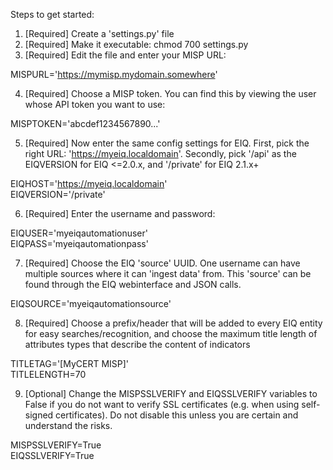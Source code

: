 Steps to get started:

1) [Required] Create a 'settings.py' file  
2) [Required] Make it executable: chmod 700 settings.py  
3) [Required] Edit the file and enter your MISP URL:

MISPURL='https://mymisp.mydomain.somewhere'  
 
4) [Required] Choose a MISP token. You can find this by viewing the user whose API token you want to use:
 
MISPTOKEN='abcdef1234567890...'  
  
5) [Required] Now enter the same config settings for EIQ. First, pick the right URL: 'https://myeiq.localdomain'. Secondly, pick '/api' as the EIQVERSION for EIQ <=2.0.x, and '/private' for EIQ 2.1.x+  

EIQHOST='https://myeiq.localdomain'  
EIQVERSION='/private'  

6) [Required] Enter the username and password:

EIQUSER='myeiqautomationuser'  
EIQPASS='myeiqautomationpass'  

7) [Required] Choose the EIQ 'source' UUID. One username can have multiple sources where it can 'ingest data' from. This 'source' can be found through the EIQ webinterface and JSON calls.

EIQSOURCE='myeiqautomationsource'  
 
8) [Required] Choose a prefix/header that will be added to every EIQ entity for easy searches/recognition, and choose the maximum title length of attributes types that describe the content of indicators

TITLETAG='[MyCERT MISP]'  
TITLELENGTH=70

9) [Optional] Change the MISPSSLVERIFY and EIQSSLVERIFY variables to False if you do not want to verify SSL certificates (e.g. when using self-signed certificates). Do not disable this unless you are certain and understand the risks.

MISPSSLVERIFY=True  
EIQSSLVERIFY=True  
